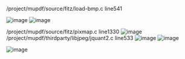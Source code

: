 /project/mupdf/source/fitz/load-bmp.c line541

![image](https://github.com/dongyuma/sox-defects/assets/87286944/06cabb87-15d6-4396-97ce-06d93454cfeb)
![image](https://github.com/dongyuma/sox-defects/assets/87286944/726ff82c-1c59-452d-9495-25b25a8cfb43)

/project/mupdf/source/fitz/pixmap.c  line1330
![image](https://github.com/dongyuma/sox-defects/assets/87286944/5e18c772-474d-44e4-a53a-ed9980c6d3c0)
/project/mupdf/thirdparty/libjpeg/jquant2.c line533
![image](https://github.com/dongyuma/sox-defects/assets/87286944/1a1c7bfd-059e-4e69-b044-9fed2de9d26d)
![image](https://github.com/dongyuma/sox-defects/assets/87286944/2beb34ce-37e2-43c0-8da5-0e52957e151a)

![image](https://github.com/dongyuma/sox-defects/assets/87286944/e7a27960-81c6-4334-846a-e4208fc6bbf9)

